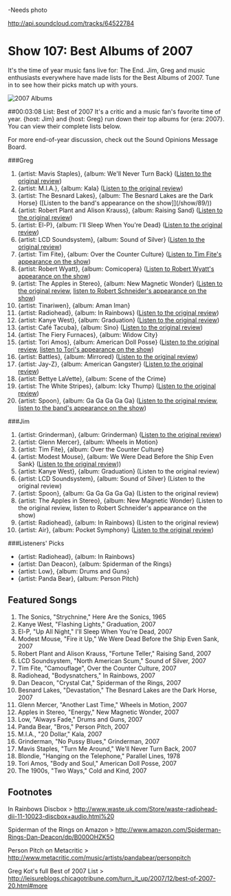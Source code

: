 

-Needs photo

http://api.soundcloud.com/tracks/64522784

# Show 107: Best Albums of 2007
It's the time of year music fans live for: The End. Jim, Greg and music enthusiasts everywhere have made lists for the Best Albums of 2007. Tune in to see how their picks match up with yours.

![2007 Albums](http://static.soundopinions.org/images/2007/2007albums.JPG)

##00:03:08 List: Best of 2007
It's a critic and a music fan's favorite time of year. {host: Jim} and {host: Greg} run down their top albums for {era: 2007}. You can view their complete lists below.

For more end-of-year discussion, check out the Sound Opinions Message Board.

###Greg

1. {artist: Mavis Staples}, {album: We'll Never Turn Back} ([Listen to the original review](/show/75/))
2. {artist: M.I.A.}, {album: Kala} ([Listen to the original review](/show/90/))
3. {artist: The Besnard Lakes}, {album: The Besnard Lakes are the Dark Horse} ([Listen to the band's appearance on the show]](/show/89/))
4. {artist: Robert Plant and Alison Krauss}, {album: Raising Sand} ([Listen to the original review](/show/100/))
5. {artist: El-P}, {album: I'll Sleep When You're Dead} ([Listen to the original review](/show/75/))
6. {artist: LCD Soundsystem}, {album: Sound of Silver} ([Listen to the original review](/show/68/))
7. {artist: Tim Fite}, {album: Over the Counter Culture} ([Listen to Tim Fite's appearance on the show](/show/65/))
8. {artist: Robert Wyatt}, {album: Comicopera} ([Listen to Robert Wyatt's appearance on the show](/show/100/))
9. {artist: The Apples in Stereo}, {album: New Magnetic Wonder} ([Listen to the original review](/show/70/), [listen to Robert Schneider's appearance on the show](/show/70/))
10. {artist: Tinariwen}, {album: Aman Iman}
11. {artist: Radiohead}, {album: In Rainbows} ([Listen to the original review](/show/99/))
12. {artist: Kanye West}, {album: Graduation} ([Listen to the original review](/show/93/))
13. {artist: Café Tacuba}, {album: Sino} ([Listen to the original review](/show/101/))
14. {artist: The Fiery Furnaces}, {album: Widow City}
15. {artist: Tori Amos}, {album: American Doll Posse} ([Listen to the original review](/show/76/), [listen to Tori's appearance on the show](/show/106/))
16. {artist: Battles}, {album: Mirrored} ([Listen to the original review](/show/75/))
17. {artist: Jay-Z}, {album: American Gangster} ([Listen to the original review](/show/102/))
18. {artist: Bettye LaVette}, {album: Scene of the Crime}
19. {artist: The White Stripes}, {album: Icky Thump} ([Listen to the original review](/show/82/))
20. {artist: Spoon}, {album: Ga Ga Ga Ga Ga} ([Listen to the original review](/show/84/), [listen to the band's appearance on the show](/show/102/))

###Jim

1. {artist: Grinderman}, {album: Grinderman} ([Listen to the original review](/show/87/))
2. {artist: Glenn Mercer}, {album: Wheels in Motion}
3. {artist: Tim Fite}, {album: Over the Counter Culture}
4. {artist: Modest Mouse}, {album: We Were Dead Before the Ship Even Sank} ([Listen to the original review](/show/68/)))
5. {artist: Kanye West}, {album: Graduation} (Listen to the original review)
6. {artist: LCD Soundsystem}, {album: Sound of Silver} (Listen to the original review)
7. {artist: Spoon}, {album: Ga Ga Ga Ga Ga} (Listen to the original review)
8. {artist: The Apples in Stereo}, {album: New Magnetic Wonder} (Listen to the original review, listen to Robert Schneider's appearance on the show)
9. {artist: Radiohead}, {album: In Rainbows} (Listen to the original review)
10. {artist: Air}, {album: Pocket Symphony} ([Listen to the original review](/show/68/))

###Listeners' Picks
- {artist: Radiohead}, {album: In Rainbows}
- {artist: Dan Deacon}, {album: Spiderman of the Rings}
- {artist: Low}, {album: Drums and Guns} 
- {artist: Panda Bear}, {album: Person Pitch}

## Featured Songs
1. The Sonics, "Strychnine," Here Are the Sonics, 1965
2. Kanye West, "Flashing Lights," Graduation, 2007
3. El-P, "Up All Night," I'll Sleep When You're Dead, 2007
4. Modest Mouse, "Fire it Up," We Were Dead Before the Ship Even Sank, 2007
5. Robert Plant and Alison Krauss, "Fortune Teller," Raising Sand, 2007
6. LCD Soundsystem, "North American Scum," Sound of Silver, 2007
7. Tim Fite, "Camouflage", Over the Counter Culture, 2007
8. Radiohead, "Bodysnatchers," In Rainbows, 2007
9. Dan Deacon, "Crystal Cat," Spiderman of the Rings, 2007
10. Besnard Lakes, "Devastation," The Besnard Lakes are the Dark Horse, 2007
11. Glenn Mercer, "Another Last Time," Wheels in Motion, 2007
12. Apples in Stereo, "Energy," New Magnetic Wonder, 2007
13. Low, "Always Fade," Drums and Guns, 2007
14. Panda Bear, "Bros," Person Pitch, 2007
15. M.I.A., "20 Dollar," Kala, 2007
16. Grinderman, "No Pussy Blues," Grinderman, 2007
17. Mavis Staples, "Turn Me Around," We'll Never Turn Back, 2007
18. Blondie, "Hanging on the Telephone," Parallel Lines, 1978
19. Tori Amos, "Body and Soul," American Doll Posse, 2007
20. The 1900s, "Two Ways," Cold and Kind, 2007

## Footnotes
In Rainbows Discbox > http://www.waste.uk.com/Store/waste-radiohead-dii-11-10023-discbox+audio.html%20

Spiderman of the Rings on Amazon > http://www.amazon.com/Spiderman-Rings-Dan-Deacon/dp/B000OHZK5O

Person Pitch on Metacritic > http://www.metacritic.com/music/artists/pandabear/personpitch

Greg Kot's full Best of 2007 List > http://leisureblogs.chicagotribune.com/turn_it_up/2007/12/best-of-2007-20.html#more